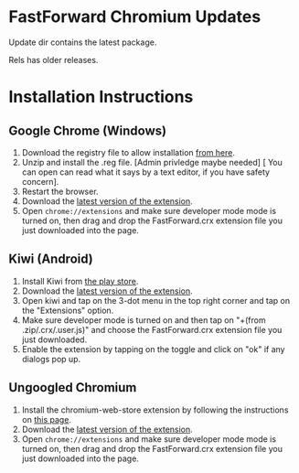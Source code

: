 # FastForward Chromium Updates

Update dir contains the latest package.

Rels has older releases.


# Installation Instructions


## Google Chrome (Windows)
1) Download the registry file to allow installation [from here](https://github.com/Cyberavater/releases/raw/main/winreg/allow_ff.zip).
2) Unzip and install the .reg file. \[Admin privledge maybe needed] \[ You can open can read what it says by a text editor, if you have safety concern].
3) Restart the browser.
4) Download the [latest version of the extension](https://github.com/FastForwardTeam/releases/raw/main/update/FastForward.crx).
5) Open `chrome://extensions` and make sure developer mode mode is turned on, then drag and drop the FastForward.crx extension file you just downloaded into the page.


## Kiwi (Android)
1) Install Kiwi from [the play store](https://play.google.com/store/apps/details?id=com.kiwibrowser.browser).
2) Download the [latest version of the extension](https://github.com/FastForwardTeam/releases/raw/main/update/FastForward.crx).
3) Open kiwi and tap on the 3-dot menu in the top right corner and tap on the "Extensions" option.
4) Make sure developer mode is turned on and then tap on "+(from .zip/.crx/.user.js)" and choose the FastForward.crx extension file you just downloaded.
5) Enable the extension by tapping on the toggle and click on "ok" if any dialogs pop up.


## Ungoogled Chromium
1) Install the chromium-web-store extension by following the instructions on [this page](https://github.com/NeverDecaf/chromium-web-store#installation).
2) Download the [latest version of the extension](https://github.com/FastForwardTeam/releases/raw/main/update/FastForward.crx).
3) Open `chrome://extensions` and make sure developer mode mode is turned on, then drag and drop the FastForward.crx extension file you just downloaded into the page.
